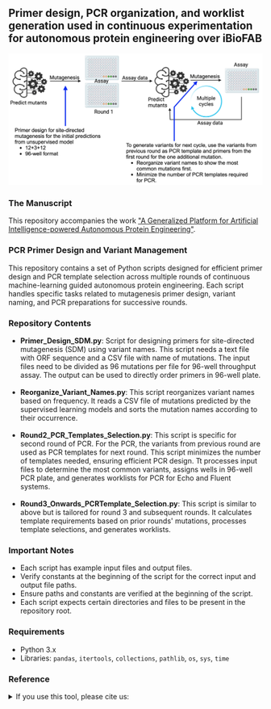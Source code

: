 ## Primer design, PCR organization, and worklist generation used in continuous experimentation for autonomous protein engineering over iBioFAB
![Summary]( Figures/Schema.png)

### The Manuscript
This repository accompanies the work ["A Generalized Platform for Artificial Intelligence-powered Autonomous Protein Engineering"](https://).

###  PCR Primer Design and Variant Management
This repository contains a set of Python scripts designed for efficient primer design and PCR template selection across multiple rounds of continuous machine-learning guided autonomous protein engineering. Each script handles specific tasks related to mutagenesis primer design, variant naming, and PCR preparations for successive rounds.

### Repository Contents
- **Primer_Design_SDM.py**: Script for designing primers for site-directed mutagenesis (SDM) using variant names. This script needs a text file with ORF sequence and a CSV file with name of mutations. The input files need to be divided as 96 mutations per file for 96-well throughput assay. The output can be used to directly order primers in 96-well plate. <br><br>
- **Reorganize_Variant_Names.py**: This script reorganizes variant names based on frequency. It reads a CSV file of mutations predicted by the supervised learning models and sorts the mutation names according to their occurrence. <br><br>
- **Round2_PCR_Templates_Selection.py**: This script is specific for second round of PCR. For the PCR, the variants from previous round are used as PCR templates for next round. This script minimizes the number of templates needed, ensuring efficient PCR design. Tt processes input files to determine the most common variants, assigns wells in 96-well PCR plate, and generates worklists for PCR for Echo and Fluent systems. <br><br>
- **Round3_Onwards_PCRTemplate_Selection.py**: This script is similar to above but is tailored for round 3 and subsequent rounds. It calculates template requirements based on prior rounds' mutations, processes template selections, and generates worklists. 

###  Important Notes
- Each script has example input files and output files. 
- Verify constants at the beginning of the script for the correct input and output file paths.
- Ensure paths and constants are verified at the beginning of the script.
- Each script expects certain directories and files to be present in the repository root.

###  Requirements
- Python 3.x
- Libraries: `pandas`, `itertools`, `collections`, `pathlib`, `os`, `sys`, `time`

### Reference
<details>
<summary>If you use this tool, please cite us:</summary>

```bibtex
Singh, Nilmani, et al. " A Generalized Platform for Artificial Intelligence-powered Autonomous Protein Engineering." …blank for now…..
```
</details>
